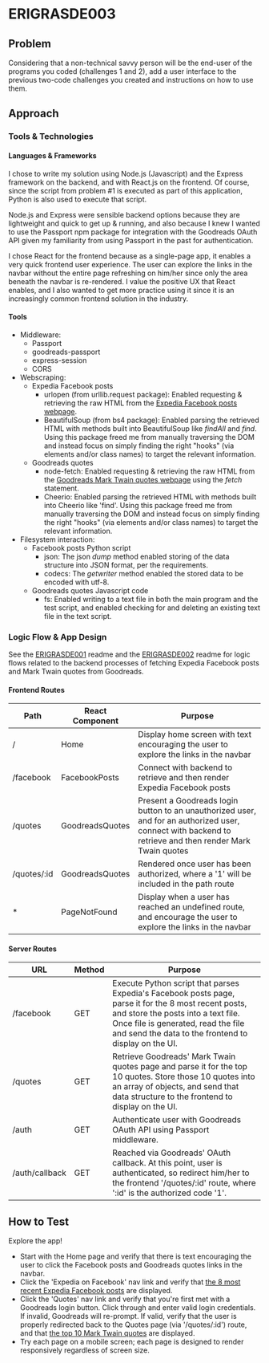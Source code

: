 # ERIGRASDE003
## Problem
Considering that a non-technical savvy person will be the end-user of the programs you coded (challenges 1 and 2), add a user interface to the previous two-code challenges you created and instructions on how to use them.
## Approach
### Tools & Technologies
#### Languages & Frameworks
I chose to write my solution using Node.js (Javascript) and the Express framework on the backend, and with React.js on the frontend. Of course, since the script from problem #1 is executed as part of this application, Python is also used to execute that script.

Node.js and Express were sensible backend options because they are lightweight and quick to get up & running, and also because I knew I wanted to use the Passport npm package for integration with the Goodreads OAuth API given my familiarity from using Passport in the past for authentication.

I chose React for the frontend because as a single-page app, it enables a very quick frontend user experience. The user can explore the links in the navbar without the entire page refreshing on him/her since only the area beneath the navbar is re-rendered. I value the positive UX that React enables, and I also wanted to get more practice using it since it is an increasingly common frontend solution in the industry.

#### Tools
* Middleware:
  * Passport
  * goodreads-passport
  * express-session
  * CORS
* Webscraping:
  * Expedia Facebook posts
    * urlopen (from urllib.request package): Enabled requesting & retrieving the raw HTML from the [Expedia Facebook posts webpage](https://www.facebook.com/pg/expedia/posts/ "Expedia Facebook posts webpage").
    * BeautifulSoup (from bs4 package): Enabled parsing the retrieved HTML with methods built into BeautifulSoup like *findAll* and *find*. Using this package freed me from manually traversing the DOM and instead focus on simply finding the right "hooks" (via elements and/or class names) to target the relevant information.
  * Goodreads quotes
    * node-fetch: Enabled requesting & retrieving the raw HTML from the [Goodreads Mark Twain quotes webpage](https://www.goodreads.com/author/quotes/1244.Mark_Twain "Goodreads Mark Twain quotes webpage") using the *fetch* statement.
    * Cheerio: Enabled parsing the retrieved HTML with methods built into Cheerio like 'find'. Using this package freed me from manually traversing the DOM and instead focus on simply finding the right "hooks" (via elements and/or class names) to target the relevant information.
* Filesystem interaction:
  * Facebook posts Python script
    * json: The json *dump* method enabled storing of the data structure into JSON format, per the requirements.
    * codecs: The *getwriter* method enabled the stored data to be encoded with utf-8.
  * Goodreads quotes Javascript code
    * fs: Enabled writing to a text file in both the main program and the test script, and enabled checking for and deleting an existing text file in the text script.

### Logic Flow & App Design
See the [ERIGRASDE001](https://github.com/graemeerickson/ERIGRASDE001 "ERIGRASDE001") readme and the [ERIGRASDE002](https://github.com/graemeerickson/ERIGRASDE002 "ERIGRASDE002") readme for logic flows related to the backend processes of fetching Expedia Facebook posts and Mark Twain quotes from Goodreads.

#### Frontend Routes
|Path|React Component|Purpose
|--|--|--|
|/|Home|Display home screen with text encouraging the user to explore the links in the navbar
|/facebook|FacebookPosts|Connect with backend to retrieve and then render Expedia Facebook posts
|/quotes|GoodreadsQuotes|Present a Goodreads login button to an unauthorized user, and for an authorized user, connect with backend to retrieve and then render Mark Twain quotes
|/quotes/:id|GoodreadsQuotes|Rendered once user has been authorized, where a '1' will be included in the path route
|*|PageNotFound|Display when a user has reached an undefined route, and encourage the user to explore the links in the navbar

#### Server Routes
|URL|Method|Purpose
|--|--|--|
|/facebook|GET|Execute Python script that parses Expedia's Facebook posts page, parse it for the 8 most recent posts, and store the posts into a text file. Once file is generated, read the file and send the data to the frontend to display on the UI.
|/quotes|GET|Retrieve Goodreads' Mark Twain quotes page and parse it for the top 10 quotes. Store those 10 quotes into an array of objects, and send that data structure to the frontend to display on the UI.
|/auth|GET|Authenticate user with Goodreads OAuth API using Passport middleware.
|/auth/callback|GET|Reached via Goodreads' OAuth callback. At this point, user is authenticated, so redirect him/her to the frontend '/quotes/:id' route, where ':id' is the authorized code '1'.

## How to Test
Explore the app!
* Start with the Home page and verify that there is text encouraging the user to click the Facebook posts and Goodreads quotes links in the navbar.
* Click the 'Expedia on Facebook' nav link and verify that [the 8 most recent Expedia Facebook posts](https://www.facebook.com/pg/expedia/posts/ "the 8 most recent Expedia Facebook posts") are displayed.
* Click the 'Quotes' nav link and verify that you're first met with a Goodreads login button. Click through and enter valid login credentials. If invalid, Goodreads will re-prompt. If valid, verify that the user is properly redirected back to the Quotes page (via '/quotes/:id') route, and that [the top 10 Mark Twain quotes](https://www.goodreads.com/author/quotes/1244.Mark_Twain "the top 10 Mark Twain quotes") are displayed.
* Try each page on a mobile screen; each page is designed to render responsively regardless of screen size.